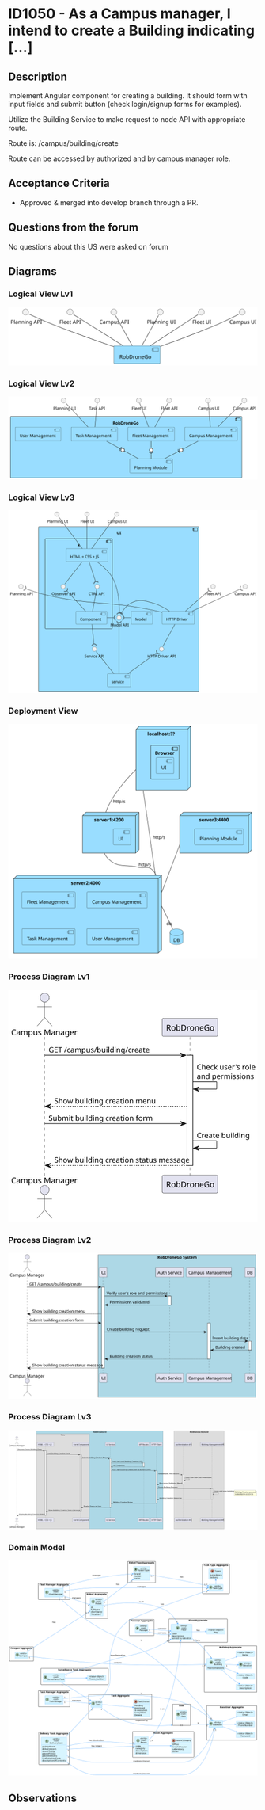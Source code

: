 # ID1050 - As a Campus manager, I intend to create a Building indicating [...]

## Description
Implement Angular component for creating a building. It should form with input fields and submit button (check login/signup forms for examples).

Utilize the Building Service to make request to node API with appropriate route.

Route is: /campus/building/create

Route can be accessed by authorized and by campus manager role.

## Acceptance Criteria
* Approved & merged into develop branch through a PR.

## Questions from the forum

No questions about this US were asked on forum


## Diagrams

### Logical View Lv1
![LV Lv1](../../Sprint%20B%20diagrams/level_1/Logical%20View%20Lv1.svg)

### Logical View Lv2
![LV Lv2](../../Sprint%20B%20diagrams/level_2/Logical%20View%20Lv2.svg)

### Logical View Lv3
![LV Lv3](../../Sprint%20B%20diagrams/level_3/Logical%20View%20lv3.svg)

### Deployment View
![DV Lv1](../../Sprint%20B%20diagrams/Physical%20View.svg)

### Process Diagram Lv1
![SD Lv1](./SD%20Lv1.svg)

### Process Diagram Lv2
![SD Lv2](./SD%20Lv2.svg)

### Process Diagram Lv3
![SD Lv3](./SD%20Lv3.svg)

### Domain Model
![DM](../../diagrams/DM.png)

## Observations